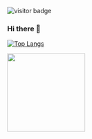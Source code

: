 ![visitor badge](https://visitor-badge.glitch.me/badge?page_id=vicmaburrito.visitor-badge)

### Hi there 👋
<!--
**vicmaburrito/vicmaburrito** is a ✨ _special_ ✨ repository because its `README.md` (this file) appears on your GitHub profile.

Here are some ideas to get you started:

- 🔭 I’m currently working on ...
- 🌱 I’m currently learning ...
- 👯 I’m looking to collaborate on ...
- 🤔 I’m looking for help with ...
- 💬 Ask me about ...
- 📫 How to reach me: ...
- 😄 Pronouns: ...
- ⚡ Fun fact: ...
-->

[![Top Langs](https://github-readme-stats.vercel.app/api/top-langs/?username=vicmaburrito&layout=compact)](https://github.com/vicmaburrito/README.md)

<img height="180em" src="https://github-readme-stats.vercel.app/api?username=vicmaburrito&show_icons=true&hide_border=true&&count_private=true&include_all_commits=true" />
